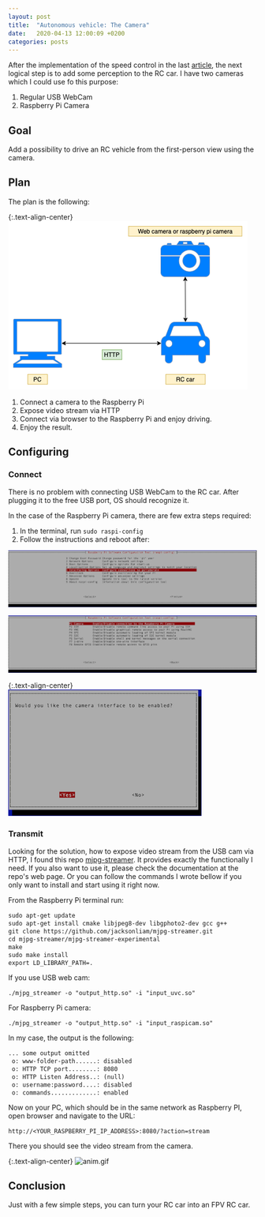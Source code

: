 ```yaml
---
layout: post
title:  "Autonomous vehicle: The Camera"
date:   2020-04-13 12:00:09 +0200
categories: posts
---
```


After the implementation of the speed control in the last [article](https://andriikushch.com/posts/2020/04/05/autonomous-vehicle-the-speed.html), the next logical step is to add some perception to the RC car. I have two cameras which I could use fo this purpose: 

1. Regular USB WebCam
2. Raspberry Pi Camera

## Goal

Add a possibility to drive an RC vehicle from the first-person view using the camera.

## Plan

The plan is the following:

{:.text-align-center}
![dia1.png](/assets/images/3/dia1.png)

1. Connect a camera to the Raspberry Pi
2. Expose video stream via HTTP
3. Connect via browser to the Raspberry Pi and enjoy driving.
4. Enjoy the result.

## Configuring

### Connect

There is no problem with connecting USB WebCam to the RC car. After plugging it to the free USB port, OS should recognize it.

In the case of the Raspberry Pi camera, there are few extra steps required:

1. In the terminal, run `sudo raspi-config`
2. Follow the instructions and reboot after:

![step1.png](/assets/images/3/step1.png)

![step2.png](/assets/images/3/step2.png)

{:.text-align-center}
![step3.png](/assets/images/3/step3.png)


### Transmit
 
Looking for the solution, how to expose video stream from the USB cam via HTTP, I found this repo [mjpg-streamer](https://github.com/jacksonliam/mjpg-streamer). It provides exactly the functionally I need. If you also want to use it, please check the documentation at the repo's web page. Or you can follow the commands I wrote bellow if you only want to install and start using it right now.

From the Raspberry Pi terminal run:

```
sudo apt-get update 
sudo apt-get install cmake libjpeg8-dev libgphoto2-dev gcc g++
git clone https://github.com/jacksonliam/mjpg-streamer.git
cd mjpg-streamer/mjpg-streamer-experimental
make
sudo make install
export LD_LIBRARY_PATH=.
```
If you use USB web cam:

```
./mjpg_streamer -o "output_http.so" -i "input_uvc.so"
```
For Raspberry Pi camera:

```
./mjpg_streamer -o "output_http.so" -i "input_raspicam.so"
```

In my case, the output is the following:

```
... some output omitted
 o: www-folder-path......: disabled
 o: HTTP TCP port........: 8080
 o: HTTP Listen Address..: (null)
 o: username:password....: disabled
 o: commands.............: enabled
```

Now on your PC, which should be in the same network as Raspberry PI, open browser and navigate to the URL:

```
http://<YOUR_RASPBERRY_PI_IP_ADDRESS>:8080/?action=stream
```

There you should see the video stream from the camera.

{:.text-align-center}
![anim.gif](/assets/images/3/anim.gif)
## Conclusion

Just with a few simple steps, you can turn your RC car into an FPV RC car.
